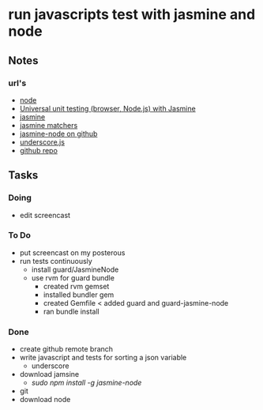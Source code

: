 # run javascripts test with jasmine and node

## Notes

### url's 

- [node](http://nodejs.org/)
- [Universal unit testing (browser, Node.js) with Jasmine ](http://www.2ality.com/2011/10/jasmine.html)
- [jasmine](http://pivotal.github.com/jasmine/)
- [jasmine matchers](http://pivotal.github.com/jasmine/jsdoc/symbols/jasmine.Matchers.html)
- [jasmine-node on github](https://github.com/mhevery/jasmine-node)
- [underscore.js](http://documentcloud.github.com/underscore/)
- [github repo](https://github.com/markhaskamp/javascript_sort_json)

## Tasks


### Doing

- edit screencast

### To Do

- put screencast on my posterous
- run tests continuously
    - install guard/JasmineNode
    - use rvm for guard bundle
        - created rvm gemset
        - installed bundler gem
        - created Gemfile < added guard and guard-jasmine-node
        - ran bundle install

### Done

- create github remote branch
- write javascript and tests for sorting a json variable
    - underscore
- download jamsine
    - _sudo npm install -g jasmine-node_
- git
- download node
